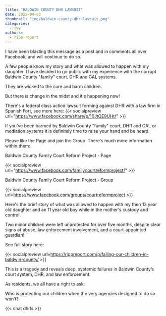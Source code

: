 ```yaml
---
title: "BALDWIN COUNTY DHR LAWSUIT"
date: 2025-04-03
thumbnail: "img/baldwin-county-dhr-lawsuit.png"
categories: 
  - ivy
authors: 
  - ripp-report
---
```


I have been blasting this message as a post and in comments all over Facebook, and will continue to do so.

A few people know my story and what was allowed to happen with my daughter. I have decided to go public with my experience with the corrupt Baldwin County "family" court, DHR and GAL systems.

They are wicked to the core and harm children.

But there is change in the midst and it's happening now!

There's a federal class action lawsuit forming against DHR with a law firm in Spanish Fort, see more here: {{< socialpreview url="https://www.facebook.com/share/p/16JtQE9UHt/" >}}

If you've been harmed by Baldwin County "family" court, DHR and GAL or mediation systems it is definitely time to raise your hand and be heard!

Please like the Page and join the Group. There's much more information within them:

Baldwin County Family Court Reform Project - Page

{{< socialpreview  url="https://www.facebook.com/familycourtreformproject/" >}}

Baldwin County Family Court Reform Project - Group

{{< socialpreview url=https://www.facebook.com/groups/courtreformproject >}}

Here's the brief story of what was allowed to happen with my then 13 year old daughter and an 11 year old boy while in the mother's custody and control.

Two minor children were left unprotected for over five months, despite clear signs of abuse, law enforcement involvement, and a court-appointed guardian!

See full story here:  

{{< socialpreview url=https://rippreport.com/p/failing-our-children-in-baldwin-county/ >}}

This is a tragedy and reveals deep, systemic failures in Baldwin County’s court system, DHR, and law enforcement. 

As residents, we all have a right to ask:

Who is protecting our children when the very agencies designed to do so won’t?

{{< chat dhrls >}}
